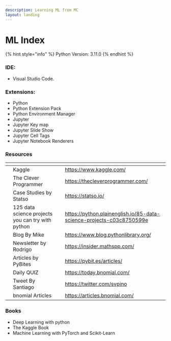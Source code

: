 ```yaml
---
description: Learning ML from MC
layout: landing
---
```


# ML Index

{% hint style="info" %}
Python Version: 3.11.0
{% endhint %}

### **IDE:**&#x20;

* Visual Studio Code.

### **Extensions**:

* Python
* Python Extension Pack
* Python Environment Manager
* Jupyter
* Jupyter Key map
* Jupyter Slide Show
* Jupyter Cell Tags
* Jupyter Notebook Renderers

### Resources&#x20;

<table data-view="cards"><thead><tr><th></th><th></th><th></th><th data-hidden data-card-target data-type="content-ref"></th></tr></thead><tbody><tr><td></td><td>Kaggle</td><td></td><td><a href="https://www.kaggle.com/">https://www.kaggle.com/</a></td></tr><tr><td></td><td>The Clever Programmer</td><td></td><td><a href="https://thecleverprogrammer.com/">https://thecleverprogrammer.com/</a></td></tr><tr><td></td><td>Case Studies by Statso</td><td></td><td><a href="https://statso.io/">https://statso.io/</a></td></tr><tr><td></td><td>125 data science projects you can try with python</td><td></td><td><a href="https://python.plainenglish.io/85-data-science-projects-c03c8750599e">https://python.plainenglish.io/85-data-science-projects-c03c8750599e</a></td></tr><tr><td></td><td>Blog By Mike</td><td></td><td><a href="https://www.blog.pythonlibrary.org/">https://www.blog.pythonlibrary.org/</a></td></tr><tr><td></td><td>Newsletter by Rodrigo</td><td></td><td><a href="https://insider.mathspp.com/">https://insider.mathspp.com/</a></td></tr><tr><td></td><td>Articles by PyBites</td><td></td><td><a href="https://pybit.es/articles/">https://pybit.es/articles/</a></td></tr><tr><td></td><td>Daily QUIZ</td><td></td><td><a href="https://today.bnomial.com/">https://today.bnomial.com/</a></td></tr><tr><td></td><td>Tweet By Santiago</td><td></td><td><a href="https://twitter.com/svpino">https://twitter.com/svpino</a></td></tr><tr><td></td><td>bnomial Articles</td><td></td><td><a href="https://articles.bnomial.com/">https://articles.bnomial.com/</a></td></tr></tbody></table>

### Books

* Deep Learning with python
* The Kaggle Book
* Machine Learning with PyTorch and Scikit-Learn
